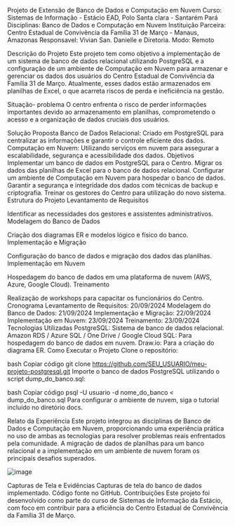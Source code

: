 Projeto de Extensão de Banco de Dados e Computação em Nuvem
Curso: Sistemas de Informação - Estácio EAD, Polo Santa clara - Santarém Pará
Disciplinas: Banco de Dados e Computação em Nuvem
Instituição Parceira: Centro Estadual de Convivência da Família 31 de Março - Manaus, Amazonas
Responsavel: Vivian San. Danielle e Diretoria. 
Modo: Remoto

Descrição do Projeto
Este projeto tem como objetivo a implementação de um sistema de banco de dados relacional utilizando PostgreSQL e a configuração de um ambiente de Computação em Nuvem para armazenar e gerenciar os dados dos usuários do Centro Estadual de Convivência da Família 31 de Março. Atualmente, esses dados estão armazenados em planilhas de Excel, o que acarreta riscos de perda e ineficiência na gestão.

Situação- problema
O centro enfrenta o risco de perder informações importantes devido ao armazenamento em planilhas, comprometendo o acesso e a organização de dados cruciais dos usuários.

Solução Proposta
Banco de Dados Relacional: Criado em PostgreSQL para centralizar as informações e garantir o controle eficiente dos dados.
Computação em Nuvem: Utilizando serviços em nuvem para assegurar a escalabilidade, segurança e acessibilidade dos dados.
Objetivos
Implementar um banco de dados em PostgreSQL para o Centro.
Migrar os dados das planilhas de Excel para o banco de dados relacional.
Configurar um ambiente de Computação em Nuvem para hospedar o banco de dados.
Garantir a segurança e integridade dos dados com técnicas de backup e criptografia.
Treinar os gestores do Centro para utilização do novo sistema.
Estrutura do Projeto
Levantamento de Requisitos

Identificar as necessidades dos gestores e assistentes administrativos.
Modelagem do Banco de Dados

Criação dos diagramas ER e modelos lógico e físico do banco.
Implementação e Migração

Configuração do banco de dados e migração dos dados das planilhas.
Implementação em Nuvem

Hospedagem do banco de dados em uma plataforma de nuvem (AWS, Azure, Google Cloud).
Treinamento

Realização de workshops para capacitar os funcionários do Centro.
Cronograma
Levantamento de Requisitos: 20/09/2024
Modelagem do Banco de Dados: 21/09/2024
Implementação e Migração: 22/09/2024
Implementação em Nuvem: 23/09/2024
Treinamento: 23/09/2024
Tecnologias Utilizadas
PostgreSQL: Sistema de banco de dados relacional.
Amazon RDS / Azure SQL / One Drive / Google Cloud SQL: Para hospedagem do banco de dados em nuvem.
Draw.io: Para a criação do diagrama ER.
Como Executar o Projeto
Clone o repositório:

bash
Copiar código
git clone https://github.com/SEU_USUARIO/meu-projeto-postgresql.git
Importe o banco de dados PostgreSQL utilizando o script dump_do_banco.sql:

bash
Copiar código
psql -U usuario -d nome_do_banco < dump_do_banco.sql
Para configurar o ambiente de nuvem, siga o tutorial incluído no diretório docs.

Relato da Experiência
Este projeto integrou as disciplinas de Banco de Dados e Computação em Nuvem, proporcionando uma experiência prática no uso de ambas as tecnologias para resolver problemas reais enfrentados pela comunidade. A migração de dados de planilhas para um banco relacional e a implementação em um ambiente de nuvem foram os principais desafios superados.

![image](https://github.com/user-attachments/assets/02a7a4e8-b508-4f52-bbc3-8da496d93d68)

Capturas de Tela e Evidências
Capturas de tela do banco de dados implementado.
Código fonte no GitHub.
Contribuições
Este projeto foi desenvolvido como parte do curso de Sistemas de Informação da Estácio, com foco em contribuir para a eficiência do Centro Estadual de Convivência da Família 31 de Março.
